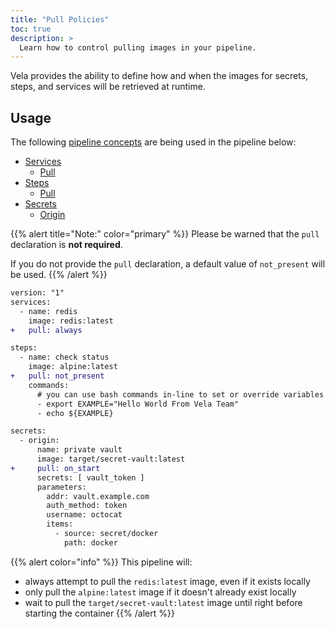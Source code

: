 ```yaml
---
title: "Pull Policies"
toc: true
description: >
  Learn how to control pulling images in your pipeline.
---
```


Vela provides the ability to define how and when the images for secrets, steps, and services will be retrieved at runtime.

## Usage

The following [pipeline concepts](/docs/concepts/pipeline) are being used in the pipeline below:

* [Services](/docs/concepts/pipeline/services/)
  * [Pull](/docs/concepts/pipeline/services/pull/)
* [Steps](/docs/concepts/pipeline/steps/)
  * [Pull](/docs/concepts/pipeline/steps/pull/)
* [Secrets](/docs/concepts/pipeline/secrets/)
  * [Origin](/docs/concepts/pipeline/secrets/origin/)

{{% alert title="Note:" color="primary" %}}
Please be warned that the `pull` declaration is **not required**.

If you do not provide the `pull` declaration, a default value of `not_present` will be used.
{{% /alert %}}

```diff
version: "1"
services:
  - name: redis
    image: redis:latest
+   pull: always

steps:
  - name: check status
    image: alpine:latest
+   pull: not_present
    commands:
      # you can use bash commands in-line to set or override variables
      - export EXAMPLE="Hello World From Vela Team"
      - echo ${EXAMPLE}

secrets:
  - origin:
      name: private vault
      image: target/secret-vault:latest
+     pull: on_start
      secrets: [ vault_token ]
      parameters:
        addr: vault.example.com
        auth_method: token
        username: octocat
        items:
          - source: secret/docker
            path: docker
```

{{% alert color="info" %}}
This pipeline will:

* always attempt to pull the `redis:latest` image, even if it exists locally
* only pull the `alpine:latest` image if it doesn't already exist locally
* wait to pull the `target/secret-vault:latest` image until right before starting the container
{{% /alert %}}
